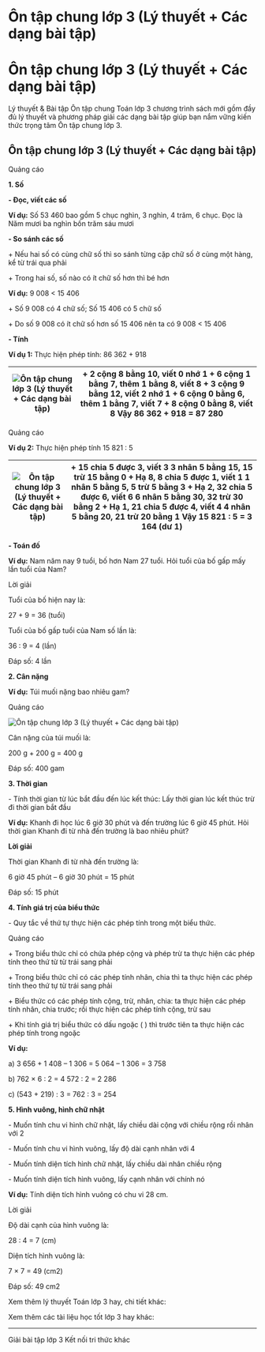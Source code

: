 # Ôn tập chung lớp 3 (Lý thuyết + Các dạng bài tập)

# Ôn tập chung lớp 3 (Lý thuyết + Các dạng bài tập)

Lý thuyết & Bài tập Ôn tập chung Toán lớp 3 chương trình sách mới gồm đầy đủ lý thuyết và phương pháp giải các dạng bài tập giúp bạn nắm vững kiến thức trọng tâm Ôn tập chung lớp 3.

## Ôn tập chung lớp 3 (Lý thuyết + Các dạng bài tập)

Quảng cáo

**1\. Số**

**\- Đọc, viết các số**

**Ví dụ:** Số 53 460 bao gồm 5 chục nghìn, 3 nghìn, 4 trăm, 6 chục. Đọc là Năm mươi ba nghìn bốn trăm sáu mươi

**\- So sánh các số**

\+ Nếu hai số có cùng chữ số thì so sánh từng cặp chữ số ở cùng một hàng, kể từ trái qua phải

\+ Trong hai số, số nào có ít chữ số hơn thì bé hơn

**Ví dụ:** 9 008 < 15 406

\+ Số 9 008 có 4 chữ số; Số 15 406 có 5 chữ số

\+ Do số 9 008 có ít chữ số hơn số 15 406 nên ta có 9 008 < 15 406

**\- Tính**

**Ví dụ 1:** Thực hiện phép tính: 86 362 + 918

![Ôn tập chung lớp 3 \(Lý thuyết + Các dạng bài tập\)](https://vietjack.com/toan-3-kn/images/ly-thuyet-bai-81-on-tap-chung.PNG) |  \+ 2 cộng 8 bằng 10, viết 0 nhớ 1 \+ 6 cộng 1 bằng 7, thêm 1 bằng 8, viết 8 \+ 3 cộng 9 bằng 12, viết 2 nhớ 1 \+ 6 cộng 0 bằng 6, thêm 1 bằng 7, viết 7 \+ 8 cộng 0 bằng 8, viết 8 Vậy 86 362 + 918 = 87 280  
---|---  
  
Quảng cáo

**Ví dụ 2:** Thực hiện phép tính 15 821 : 5

![Ôn tập chung lớp 3 \(Lý thuyết + Các dạng bài tập\)](https://vietjack.com/toan-3-kn/images/ly-thuyet-bai-81-on-tap-chung-a.PNG) |  \+ 15 chia 5 được 3, viết 3 3 nhân 5 bằng 15, 15 trừ 15 bằng 0 \+ Hạ 8, 8 chia 5 được 1, viết 1 1 nhân 5 bằng 5, 5 trừ 5 bằng 3 \+ Hạ 2, 32 chia 5 được 6, viết 6 6 nhân 5 bằng 30, 32 trừ 30 bằng 2 \+ Hạ 1, 21 chia 5 được 4, viết 4 4 nhân 5 bằng 20, 21 trừ 20 bằng 1 Vậy 15 821 : 5 = 3 164 (dư 1)  
---|---  
  
**\- Toán đố**

**Ví dụ:** Nam năm nay 9 tuổi, bố hơn Nam 27 tuổi. Hỏi tuổi của bố gấp mấy lần tuổi của Nam?

Lời giải

Tuổi của bố hiện nay là:

27 + 9 = 36 (tuổi)

Tuổi của bố gấp tuổi của Nam số lần là:

36 : 9 = 4 (lần)

Đáp số: 4 lần

**2\. Cân nặng**

**Ví dụ:** Túi muối nặng bao nhiêu gam?

Quảng cáo

![Ôn tập chung lớp 3 \(Lý thuyết + Các dạng bài tập\)](https://vietjack.com/toan-3-kn/images/ly-thuyet-bai-81-on-tap-chung-a1.PNG)

Cân nặng của túi muối là:

200 g + 200 g = 400 g

Đáp số: 400 gam

**3\. Thời gian**

\- Tính thời gian từ lúc bắt đầu đến lúc kết thúc: Lấy thời gian lúc kết thúc trừ đi thời gian bắt đầu

**Ví dụ:** Khanh đi học lúc 6 giờ 30 phút và đến trường lúc 6 giờ 45 phút. Hỏi thời gian Khanh đi từ nhà đến trường là bao nhiêu phút?

**Lời giải**

Thời gian Khanh đi từ nhà đến trường là:

6 giờ 45 phút – 6 giờ 30 phút = 15 phút

Đáp số: 15 phút

**4\. Tính giá trị của biểu thức**

\- Quy tắc về thứ tự thực hiện các phép tính trong một biểu thức.

Quảng cáo

\+ Trong biểu thức chỉ có chứa phép cộng và phép trừ ta thực hiện các phép tính theo thứ từ từ trái sang phải

\+ Trong biểu thức chỉ có các phép tính nhân, chia thì ta thực hiện các phép tính theo thứ tự từ trái sang phải

\+ Biểu thức có các phép tính cộng, trừ, nhân, chia: ta thực hiện các phép tính nhân, chia trước; rồi thực hiện các phép tính cộng, trừ sau

\+ Khi tính giá trị biểu thức có dấu ngoặc ( ) thì trước tiên ta thực hiện các phép tính trong ngoặc

**Ví dụ:**

a) 3 656 + 1 408 – 1 306 = 5 064 – 1 306 = 3 758

b) 762 × 6 : 2 = 4 572 : 2 = 2 286

c) (543 + 219) : 3 = 762 : 3 = 254

**5\. Hình vuông, hình chữ nhật**

\- Muốn tính chu vi hình chữ nhật, lấy chiều dài cộng với chiều rộng rồi nhân với 2

\- Muốn tính chu vi hình vuông, lấy độ dài cạnh nhân với 4

\- Muốn tính diện tích hình chữ nhật, lấy chiều dài nhân chiều rộng

\- Muốn tính diện tích hình vuông, lấy cạnh nhân với chính nó

**Ví dụ:** Tính diện tích hình vuông có chu vi 28 cm.

Lời giải

Độ dài cạnh của hình vuông là:

28 : 4 = 7 (cm)

Diện tích hình vuông là:

7 × 7 = 49 (cm2)

Đáp số: 49 cm2

Xem thêm lý thuyết Toán lớp 3 hay, chi tiết khác:

Xem thêm các tài liệu học tốt lớp 3 hay khác:

* * *

Giải bài tập lớp 3 Kết nối tri thức khác
